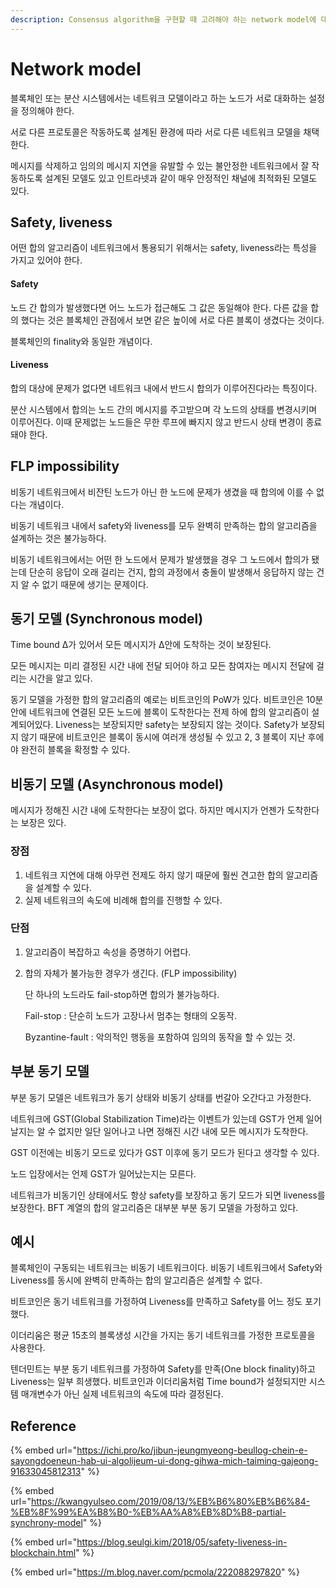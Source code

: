 ```yaml
---
description: Consensus algorithm을 구현할 때 고려해야 하는 network model에 대해서 알아보자.
---
```


# Network model

블록체인 또는 분산 시스템에서는 네트워크 모델이라고 하는 노드가 서로 대화하는 설정을 정의해야 한다.&#x20;

서로 다른 프로토콜은 작동하도록 설계된 환경에 따라 서로 다른 네트워크 모델을 채택한다.&#x20;

메시지를 삭제하고 임의의 메시지 지연을 유발할 수 있는 불안정한 네트워크에서 잘 작동하도록 설계된 모델도 있고 인트라넷과 같이 매우 안정적인 채널에 최적화된 모델도 있다.&#x20;

## Safety, liveness

어떤 합의 알고리즘이 네트워크에서 통용되기 위해서는 safety, liveness라는 특성을 가지고 있어야 한다.&#x20;

#### Safety

노드 간 합의가 발생했다면 어느 노드가 접근해도 그 값은 동일해야 한다. 다른 값을 합의 했다는 것은 블록체인 관점에서 보면 같은 높이에 서로 다른 블록이 생겼다는 것이다.&#x20;

블록체인의 finality와 동일한 개념이다.&#x20;

#### Liveness

합의 대상에 문제가 없다면 네트워크 내에서 반드시 합의가 이루어진다라는 특징이다.&#x20;

분산 시스템에서 합의는 노드 간의 메시지를 주고받으며 각 노드의 상태를 변경시키며 이루어진다. 이때 문제없는 노드들은 무한 루프에 빠지지 않고 반드시 상태 변경이 종료돼야 한다.&#x20;

## FLP  impossibility

비동기 네트워크에서 비잔틴 노드가 아닌 한 노드에 문제가 생겼을 때 합의에 이를 수 없다는 개념이다.&#x20;

비동기 네트워크 내에서 safety와 liveness를 모두 완벽히 만족하는 합의 알고리즘을 설계하는 것은 불가능하다.&#x20;

비동기 네트워크에서는 어떤 한 노드에서 문제가 발생했을 경우 그 노드에서 합의가 됐는데 단순히 응답이 오래 걸리는 건지, 합의 과정에서 충돌이 발생해서 응답하지 않는 건지 알 수 없기 때문에 생기는 문제이다.&#x20;

## 동기 모델 (Synchronous model)

Time bound Δ가 있어서 모든 메시지가 Δ안에 도착하는 것이 보장된다.&#x20;

모든 메시지는 미리 결정된 시간 내에 전달 되어야 하고 모든 참여자는 메시지 전달에 걸리는 시간을 알고 있다.&#x20;

동기 모델을 가정한 합의 알고리즘의 예로는 비트코인의 PoW가 있다. 비트코인은 10분 안에 네트워크에 연결된 모든 노드에 블록이 도착한다는 전제 하에 합의 알고리즘이 설계되어있다. Liveness는 보장되지만 safety는 보장되지 않는 것이다. Safety가 보장되지 않기 때문에 비트코인은 블록이 동시에 여러개 생성될 수 있고 2, 3 블록이 지난 후에야 완전히 블록을 확정할 수 있다.&#x20;

## 비동기 모델 (Asynchronous model)

메시지가 정해진 시간 내에 도착한다는 보장이 없다. 하지만 메시지가 언젠가 도착한다는 보장은 있다.&#x20;

### 장점

1. 네트워크 지연에 대해 아무런 전제도 하지 않기 때문에 훨씬 견고한 합의 알고리즘을 설계할 수 있다.&#x20;
2. 실제 네트워크의 속도에 비례해 합의를 진행할 수 있다.

### 단점

1. 알고리즘이 복잡하고 속성을 증명하기 어렵다.&#x20;
2.  합의 자체가 불가능한 경우가 생긴다. (FLP impossibility)

    단 하나의 노드라도 fail-stop하면 합의가 불가능하다. &#x20;

    Fail-stop : 단순히 노드가 고장나서 멈추는 형태의 오동작.

    Byzantine-fault : 악의적인 행동을 포함하여 임의의 동작을 할 수 있는 것.

## 부분 동기 모델

부분 동기 모델은 네트워크가 동기 상태와 비동기 상태를 번갈아 오간다고 가정한다.&#x20;

네트워크에 GST(Global Stabilization Time)라는 이벤트가 있는데 GST가 언제 일어날지는 알 수 없지만 일단 일어나고 나면 정해진 시간 내에 모든 메시지가 도착한다.&#x20;

GST 이전에는 비동기 모드로 있다가 GST 이후에 동기 모드가 된다고 생각할 수 있다.&#x20;

노드 입장에서는 언제 GST가 일어났는지는 모른다.&#x20;

네트워크가 비동기인 상태에서도 항상 safety를 보장하고 동기 모드가 되면 liveness를 보장한다. BFT 계열의 합의 알고리즘은 대부분 부분 동기 모델을 가정하고 있다.&#x20;

## 예시

블록체인이 구동되는 네트워크는 비동기 네트워크이다. 비동기 네트워크에서 Safety와 Liveness를 동시에 완벽히 만족하는 합의 알고리즘은 설계할 수 없다.&#x20;

비트코인은 동기 네트워크를 가정하여 Liveness를 만족하고 Safety를 어느 정도 포기했다.&#x20;

이더리움은 평균 15초의 블록생성 시간을 가지는 동기 네트워크를 가정한 프로토콜을 사용한다.&#x20;

텐더민트는 부분 동기 네트워크를 가정하여 Safety를 만족(One block finality)하고 Liveness는 일부 희생했다. 비트코인과 이더리움처럼 Time bound가 설정되지만 시스템 매개변수가 아닌 실제 네트워크의 속도에 따라 결정된다.&#x20;

## Reference

{% embed url="https://ichi.pro/ko/jibun-jeungmyeong-beullog-chein-e-sayongdoeneun-hab-ui-algolijeum-ui-dong-gihwa-mich-taiming-gajeong-91633045812313" %}

{% embed url="https://kwangyulseo.com/2019/08/13/%EB%B6%80%EB%B6%84-%EB%8F%99%EA%B8%B0-%EB%AA%A8%EB%8D%B8-partial-synchrony-model" %}

{% embed url="https://blog.seulgi.kim/2018/05/safety-liveness-in-blockchain.html" %}

{% embed url="https://m.blog.naver.com/pcmola/222088297820" %}
